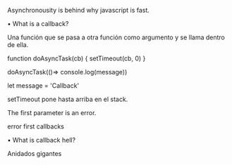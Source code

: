 Asynchronousity is behind why javascript is fast.

• What is a callback?

Una función que se pasa a otra función como argumento 
y se llama dentro de ella.

function doAsyncTask(cb) {
  setTimeout(cb, 0)
}

doAsyncTask(()=> console.log(message))

let message = 'Callback'

setTimeout pone hasta arriba en el stack.

The first parameter is an error.

error first callbacks

• What is callback hell?

Anidados gigantes
